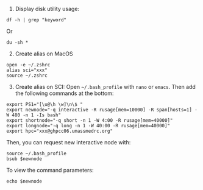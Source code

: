 1. Display disk utility usage:
```
df -h | grep "keyword"
```
Or
```
du -sh *
```

2.	Create alias on MacOS
```
open -e ~/.zshrc
alias sci="xxx"
source ~/.zshrc
```

3. Create alias on SCI:
Open `~/.bash_profile` with `nano` or `emacs`. Then add the following commands at the bottom:
```
export PS1="[\u@\h \w]\n\$ "
export newnode="-q interactive -R rusage[mem=10000] -R span[hosts=1] -W 480 -n 1 -Is bash"
export shortnode="-q short -n 1 -W 4:00 -R rusage[mem=40000]"
export longnode="-q long -n 1 -W 40:00 -R rusage[mem=40000]"
export hpc="xxx@ghpcc06.umassmedrc.org"
```
Then, you can request new interactive node with:

```
source ~/.bash_profile
bsub $newnode
```
To view the command parameters:
```
echo $newnode
```

